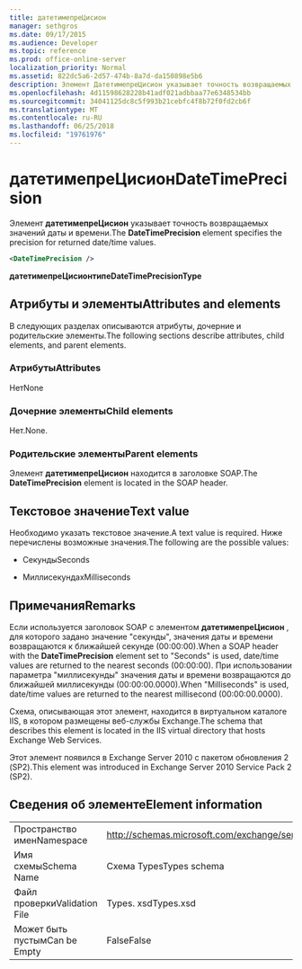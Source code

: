 ```yaml
---
title: датетимепреЦисион
manager: sethgros
ms.date: 09/17/2015
ms.audience: Developer
ms.topic: reference
ms.prod: office-online-server
localization_priority: Normal
ms.assetid: 822dc5a6-2d57-474b-8a7d-da150898e5b6
description: Элемент ДатетимепреЦисион указывает точность возвращаемых значений даты и времени.
ms.openlocfilehash: 4d11598628228b41adf021adbbaa77e6348534bb
ms.sourcegitcommit: 34041125dc8c5f993b21cebfc4f8b72f0fd2cb6f
ms.translationtype: MT
ms.contentlocale: ru-RU
ms.lasthandoff: 06/25/2018
ms.locfileid: "19761976"
---
```

# <a name="datetimeprecision"></a><span data-ttu-id="2c9a9-103">датетимепреЦисион</span><span class="sxs-lookup"><span data-stu-id="2c9a9-103">DateTimePrecision</span></span>

<span data-ttu-id="2c9a9-104">Элемент **датетимепреЦисион** указывает точность возвращаемых значений даты и времени.</span><span class="sxs-lookup"><span data-stu-id="2c9a9-104">The **DateTimePrecision** element specifies the precision for returned date/time values.</span></span> 
  
```XML
<DateTimePrecision />
```

<span data-ttu-id="2c9a9-105">**датетимепреЦисионтипе**</span><span class="sxs-lookup"><span data-stu-id="2c9a9-105">**DateTimePrecisionType**</span></span>

## <a name="attributes-and-elements"></a><span data-ttu-id="2c9a9-106">Атрибуты и элементы</span><span class="sxs-lookup"><span data-stu-id="2c9a9-106">Attributes and elements</span></span>

<span data-ttu-id="2c9a9-107">В следующих разделах описываются атрибуты, дочерние и родительские элементы.</span><span class="sxs-lookup"><span data-stu-id="2c9a9-107">The following sections describe attributes, child elements, and parent elements.</span></span>
  
### <a name="attributes"></a><span data-ttu-id="2c9a9-108">Атрибуты</span><span class="sxs-lookup"><span data-stu-id="2c9a9-108">Attributes</span></span>

<span data-ttu-id="2c9a9-109">Нет</span><span class="sxs-lookup"><span data-stu-id="2c9a9-109">None</span></span>
  
### <a name="child-elements"></a><span data-ttu-id="2c9a9-110">Дочерние элементы</span><span class="sxs-lookup"><span data-stu-id="2c9a9-110">Child elements</span></span>

<span data-ttu-id="2c9a9-111">Нет.</span><span class="sxs-lookup"><span data-stu-id="2c9a9-111">None.</span></span>
  
### <a name="parent-elements"></a><span data-ttu-id="2c9a9-112">Родительские элементы</span><span class="sxs-lookup"><span data-stu-id="2c9a9-112">Parent elements</span></span>

<span data-ttu-id="2c9a9-113">Элемент **датетимепреЦисион** находится в заголовке SOAP.</span><span class="sxs-lookup"><span data-stu-id="2c9a9-113">The **DateTimePrecision** element is located in the SOAP header.</span></span> 
  
## <a name="text-value"></a><span data-ttu-id="2c9a9-114">Текстовое значение</span><span class="sxs-lookup"><span data-stu-id="2c9a9-114">Text value</span></span>

<span data-ttu-id="2c9a9-115">Необходимо указать текстовое значение.</span><span class="sxs-lookup"><span data-stu-id="2c9a9-115">A text value is required.</span></span> <span data-ttu-id="2c9a9-116">Ниже перечислены возможные значения.</span><span class="sxs-lookup"><span data-stu-id="2c9a9-116">The following are the possible values:</span></span>
  
- <span data-ttu-id="2c9a9-117">Секунды</span><span class="sxs-lookup"><span data-stu-id="2c9a9-117">Seconds</span></span>
    
- <span data-ttu-id="2c9a9-118">Миллисекундах</span><span class="sxs-lookup"><span data-stu-id="2c9a9-118">Milliseconds</span></span>
    
## <a name="remarks"></a><span data-ttu-id="2c9a9-119">Примечания</span><span class="sxs-lookup"><span data-stu-id="2c9a9-119">Remarks</span></span>

<span data-ttu-id="2c9a9-120">Если используется заголовок SOAP с элементом **датетимепреЦисион** , для которого задано значение "секунды", значения даты и времени возвращаются к ближайшей секунде (00:00:00).</span><span class="sxs-lookup"><span data-stu-id="2c9a9-120">When a SOAP header with the **DateTimePrecision** element set to "Seconds" is used, date/time values are returned to the nearest seconds (00:00:00).</span></span> <span data-ttu-id="2c9a9-121">При использовании параметра "миллисекунды" значения даты и времени возвращаются до ближайшей миллисекунды (00:00:00.0000).</span><span class="sxs-lookup"><span data-stu-id="2c9a9-121">When "Milliseconds" is used, date/time values are returned to the nearest millisecond (00:00:00.0000).</span></span> 
  
<span data-ttu-id="2c9a9-122">Схема, описывающая этот элемент, находится в виртуальном каталоге IIS, в котором размещены веб-службы Exchange.</span><span class="sxs-lookup"><span data-stu-id="2c9a9-122">The schema that describes this element is located in the IIS virtual directory that hosts Exchange Web Services.</span></span>
  
<span data-ttu-id="2c9a9-123">Этот элемент появился в Exchange Server 2010 с пакетом обновления 2 (SP2).</span><span class="sxs-lookup"><span data-stu-id="2c9a9-123">This element was introduced in Exchange Server 2010 Service Pack 2 (SP2).</span></span>
  
## <a name="element-information"></a><span data-ttu-id="2c9a9-124">Сведения об элементе</span><span class="sxs-lookup"><span data-stu-id="2c9a9-124">Element information</span></span>

|||
|:-----|:-----|
|<span data-ttu-id="2c9a9-125">Пространство имен</span><span class="sxs-lookup"><span data-stu-id="2c9a9-125">Namespace</span></span>  <br/> |http://schemas.microsoft.com/exchange/services/2006/types  <br/> |
|<span data-ttu-id="2c9a9-126">Имя схемы</span><span class="sxs-lookup"><span data-stu-id="2c9a9-126">Schema Name</span></span>  <br/> |<span data-ttu-id="2c9a9-127">Схема Types</span><span class="sxs-lookup"><span data-stu-id="2c9a9-127">Types schema</span></span>  <br/> |
|<span data-ttu-id="2c9a9-128">Файл проверки</span><span class="sxs-lookup"><span data-stu-id="2c9a9-128">Validation File</span></span>  <br/> |<span data-ttu-id="2c9a9-129">Types. xsd</span><span class="sxs-lookup"><span data-stu-id="2c9a9-129">Types.xsd</span></span>  <br/> |
|<span data-ttu-id="2c9a9-130">Может быть пустым</span><span class="sxs-lookup"><span data-stu-id="2c9a9-130">Can be Empty</span></span>  <br/> |<span data-ttu-id="2c9a9-131">False</span><span class="sxs-lookup"><span data-stu-id="2c9a9-131">False</span></span>  <br/> |
   


